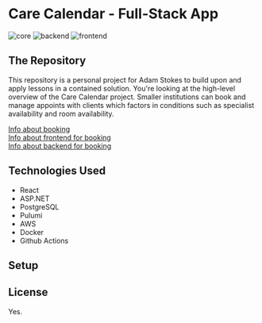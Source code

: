 # Care Calendar - Full-Stack App
![core](https://github.com/stokes-adam/care-calendar/actions/workflows/infra-core.yaml/badge.svg)
![backend](https://github.com/stokes-adam/care-calendar/actions/workflows/backend-infra.yaml/badge.svg)
![frontend](https://github.com/stokes-adam/care-calendar/actions/workflows/frontend-infra.yaml/badge.svg)


## The Repository
This repository is a personal project for Adam Stokes to build upon and apply lessons in a contained solution.
You're looking at the high-level overview of the Care Calendar project. Smaller institutions can book and manage appoints with clients which factors in conditions such as specialist availability and room availability.

[Info about booking](booking/README.md)  
[Info about frontend for booking](booking/frontend/README.md)  
[Info about backend for booking](booking/backend/README.md)  

## Technologies Used
- React
- ASP.NET
- PostgreSQL
- Pulumi
- AWS
- Docker
- Github Actions

## Setup


## License
Yes.
